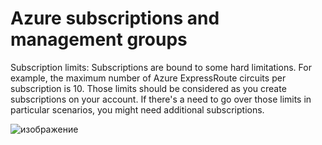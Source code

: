 # Azure subscriptions and management groups  

Subscription limits: Subscriptions are bound to some hard limitations. For example, the maximum number of Azure ExpressRoute circuits per subscription is 10. Those limits should be considered as you create subscriptions on your account. If there's a need to go over those limits in particular scenarios, you might need additional subscriptions.  

![изображение](https://github.com/devSLAVUS/AZ-305/assets/91405914/0340ef65-2863-4970-a475-16d646f46136)

